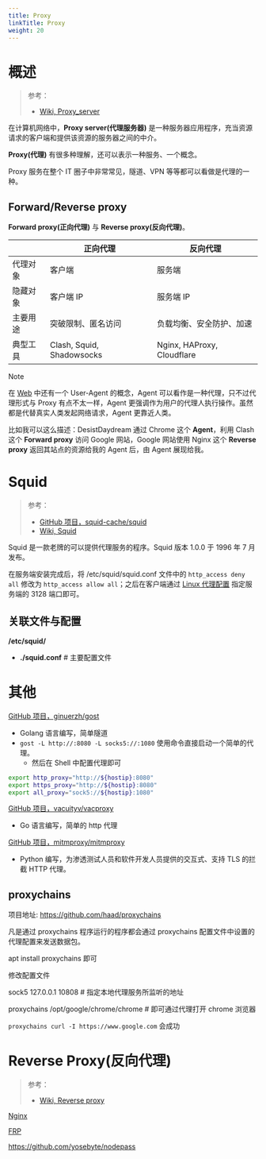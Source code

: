 ```yaml
---
title: Proxy
linkTitle: Proxy
weight: 20
---
```


# 概述

> 参考：
>
> - [Wiki, Proxy_server](https://en.wikipedia.org/wiki/Proxy_server)

在计算机网络中，**Proxy server(代理服务器)** 是一种服务器应用程序，充当资源请求的客户端和提供该资源的服务器之间的中介。

**Proxy(代理)** 有很多种理解，还可以表示一种服务、一个概念。

Proxy 服务在整个 IT 圈子中非常常见，隧道、VPN 等等都可以看做是代理的一种。

## Forward/Reverse proxy

**Forward proxy(正向代理)** 与 **Reverse proxy(反向代理)**。

|      | 正向代理                      | 反向代理                       |
| ---- | ------------------------- | -------------------------- |
| 代理对象 | 客户端                       | 服务端                        |
| 隐藏对象 | 客户端 IP                    | 服务端 IP                     |
| 主要用途 | 突破限制、匿名访问                 | 负载均衡、安全防护、加速               |
| 典型工具 | Clash, Squid, Shadowsocks | Nginx, HAProxy, Cloudflare |

> [!Note] 
> 在 [Web](docs/Web/Web.md) 中还有一个 User-Agent 的概念，Agent 可以看作是一种代理，只不过代理形式与 Proxy 有点不太一样，Agent 更强调作为用户的代理人执行操作。虽然都是代替真实人类发起网络请求，Agent 更靠近人类。
> 
> 比如我可以这么描述：DesistDaydream 通过 Chrome 这个 **Agent**，利用 Clash 这个 **Forward proxy** 访问 Google 网站，Google 网站使用 Nginx 这个 **Reverse proxy** 返回其站点的资源给我的 Agent 后，由 Agent 展现给我。

# Squid

> 参考：
>
> - [GitHub 项目，squid-cache/squid](https://github.com/squid-cache/squid)
> - [Wiki, Squid](https://en.wikipedia.org/wiki/Squid_(software))

Squid 是一款老牌的可以提供代理服务的程序。Squid 版本 1.0.0 于 1996 年 7 月发布。

在服务端安装完成后，将 /etc/squid/squid.conf 文件中的 `http_access deny all` 修改为 `http_access allow all`；之后在客户端通过 [Linux 代理配置](/docs/1.操作系统/Linux%20管理/Linux%20管理案例/Linux%20代理配置.md) 指定服务端的 3128 端口即可。

## 关联文件与配置

**/etc/squid/**

- **./squid.conf** # 主要配置文件

# 其他

[GitHub 项目，ginuerzh/gost](https://github.com/ginuerzh/gost)

- Golang 语言编写，简单隧道
- `gost -L http://:8080 -L socks5://:1080` 使用命令直接启动一个简单的代理。
  - 然后在 Shell 中配置代理即可

```bash
export http_proxy="http://${hostip}:8080"
export https_proxy="http://${hostip}:8080"
export all_proxy="sock5://${hostip}:1080"
```

[GitHub 项目，vacuityv/vacproxy](https://github.com/vacuityv/vacproxy)

- Go 语言编写，简单的 http 代理

[GitHub 项目，mitmproxy/mitmproxy](github.com/mitmproxy/mitmproxy)

- Python 编写，为渗透测试人员和软件开发人员提供的交互式、支持 TLS 的拦截 HTTP 代理。

## proxychains

项目地址: https://github.com/haad/proxychains

凡是通过 proxychains 程序运行的程序都会通过 proxychains 配置文件中设置的代理配置来发送数据包。

apt install proxychains 即可

修改配置文件

sock5 127.0.0.1 10808 # 指定本地代理服务所监听的地址

proxychains /opt/google/chrome/chrome # 即可通过代理打开 chrome 浏览器

`proxychains curl -I https://www.google.com` 会成功

# Reverse Proxy(反向代理)

> 参考：
>
> - [Wiki, Reverse proxy](https://en.wikipedia.org/wiki/Reverse_proxy)

[Nginx](docs/Web/Nginx/Nginx.md)

[FRP](docs/4.数据通信/Utility/FRP.md)

https://github.com/yosebyte/nodepass

